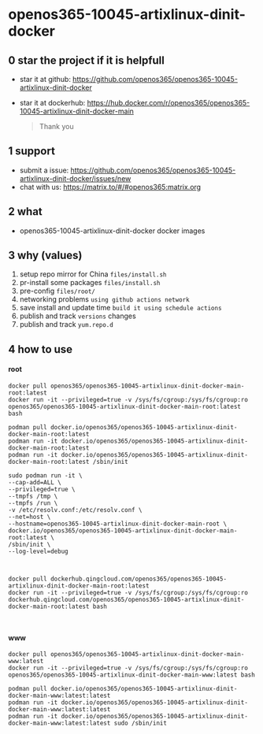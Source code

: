# openos365-10045-artixlinux-dinit-docker

## 0 star the project if it is helpfull

* star it at github: https://github.com/openos365/openos365-10045-artixlinux-dinit-docker
* star it at dockerhub: https://hub.docker.com/r/openos365/openos365-10045-artixlinux-dinit-docker-main

  > Thank you

## 1 support

* submit a issue: https://github.com/openos365/openos365-10045-artixlinux-dinit-docker/issues/new
* chat with us: https://matrix.to/#/#openos365:matrix.org

## 2 what

* openos365-10045-artixlinux-dinit-docker docker images
  
## 3 why (values)

1. setup repo mirror for China `files/install.sh`
1. pr-install some packages `files/install.sh`
1. pre-config `files/root/`
1. networking problems `using github actions network`
1. save install and update time `build it using schedule actions`
1. publish and track `versions` changes
1. publish and track `yum.repo.d`

## 4 how to use

#### root
```
docker pull openos365/openos365-10045-artixlinux-dinit-docker-main-root:latest
docker run -it --privileged=true -v /sys/fs/cgroup:/sys/fs/cgroup:ro openos365/openos365-10045-artixlinux-dinit-docker-main-root:latest bash

podman pull docker.io/openos365/openos365-10045-artixlinux-dinit-docker-main-root:latest
podman run -it docker.io/openos365/openos365-10045-artixlinux-dinit-docker-main-root:latest
podman run -it docker.io/openos365/openos365-10045-artixlinux-dinit-docker-main-root:latest /sbin/init

sudo podman run -it \
--cap-add=ALL \
--privileged=true \
--tmpfs /tmp \
--tmpfs /run \
-v /etc/resolv.conf:/etc/resolv.conf \
--net=host \
--hostname=openos365-10045-artixlinux-dinit-docker-main-root \
docker.io/openos365/openos365-10045-artixlinux-dinit-docker-main-root:latest \
/sbin/init \
--log-level=debug



docker pull dockerhub.qingcloud.com/openos365/openos365-10045-artixlinux-dinit-docker-main-root:latest
docker run -it --privileged=true -v /sys/fs/cgroup:/sys/fs/cgroup:ro dockerhub.qingcloud.com/openos365/openos365-10045-artixlinux-dinit-docker-main-root:latest bash



```
#### www

```
docker pull openos365/openos365-10045-artixlinux-dinit-docker-main-www:latest
docker run -it --privileged=true -v /sys/fs/cgroup:/sys/fs/cgroup:ro openos365/openos365-10045-artixlinux-dinit-docker-main-www:latest bash

podman pull docker.io/openos365/openos365-10045-artixlinux-dinit-docker-main-www:latest:latest
podman run -it docker.io/openos365/openos365-10045-artixlinux-dinit-docker-main-www:latest:latest
podman run -it docker.io/openos365/openos365-10045-artixlinux-dinit-docker-main-www:latest:latest sudo /sbin/init




```
